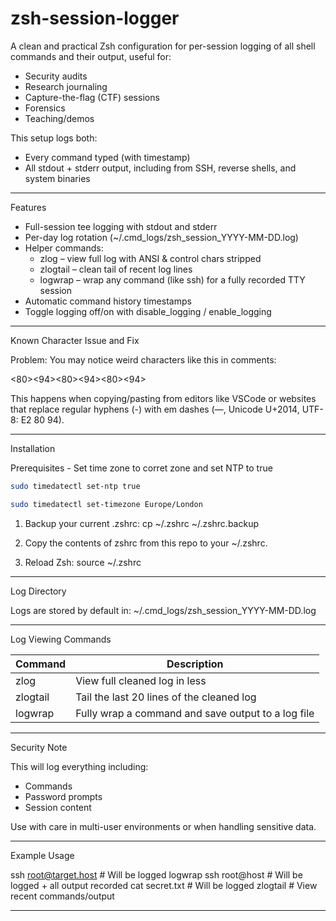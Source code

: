 # zsh-session-logger

A clean and practical Zsh configuration for per-session logging of all shell commands and their output, useful for:

- Security audits
- Research journaling
- Capture-the-flag (CTF) sessions
- Forensics
- Teaching/demos

This setup logs both:
- Every command typed (with timestamp)
- All stdout + stderr output, including from SSH, reverse shells, and system binaries

-------------------------------------------------------------------------------

Features

- Full-session tee logging with stdout and stderr
- Per-day log rotation (~/.cmd_logs/zsh_session_YYYY-MM-DD.log)
- Helper commands:
  - zlog – view full log with ANSI & control chars stripped
  - zlogtail – clean tail of recent log lines
  - logwrap – wrap any command (like ssh) for a fully recorded TTY session
- Automatic command history timestamps
- Toggle logging off/on with disable_logging / enable_logging

-------------------------------------------------------------------------------

Known Character Issue and Fix

Problem:
You may notice weird characters like this in comments:

<E2><80><94><E2><80><94><E2><80><94>

This happens when copying/pasting from editors like VSCode or websites that replace regular hyphens (-) with em dashes (—, Unicode U+2014, UTF-8: E2 80 94).

-------------------------------------------------------------------------------

Installation

Prerequisites - Set time zone to corret zone and set NTP to true

```bash
sudo timedatectl set-ntp true

sudo timedatectl set-timezone Europe/London
```



1. Backup your current .zshrc:
   cp ~/.zshrc ~/.zshrc.backup

2. Copy the contents of zshrc from this repo to your ~/.zshrc.

3. Reload Zsh:
   source ~/.zshrc

-------------------------------------------------------------------------------

Log Directory

Logs are stored by default in:
~/.cmd_logs/zsh_session_YYYY-MM-DD.log

-------------------------------------------------------------------------------

Log Viewing Commands

Command     | Description
------------|----------------------------------------------------
zlog        | View full cleaned log in less
zlogtail    | Tail the last 20 lines of the cleaned log
logwrap     | Fully wrap a command and save output to a log file

-------------------------------------------------------------------------------

Security Note

This will log everything including:
- Commands
- Password prompts
- Session content

Use with care in multi-user environments or when handling sensitive data.

-------------------------------------------------------------------------------

Example Usage

ssh root@target.host      # Will be logged
logwrap ssh root@host     # Will be logged + all output recorded
cat secret.txt            # Will be logged
zlogtail                  # View recent commands/output

-------------------------------------------------------------------------------

